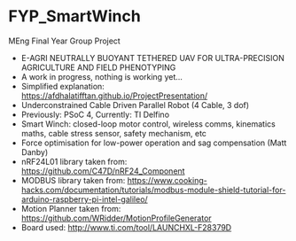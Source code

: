 # FYP_SmartWinch
MEng Final Year Group Project

* E-AGRI NEUTRALLY BUOYANT TETHERED UAV FOR ULTRA-PRECISION AGRICULTURE AND FIELD PHENOTYPING
* A work in progress, nothing is working yet...
* Simplified explanation: https://afdhalatifftan.github.io/ProjectPresentation/
* Underconstrained Cable Driven Parallel Robot (4 Cable, 3 dof)
* Previously: PSoC 4, Currently: TI Delfino 
* Smart Winch: closed-loop motor control, wireless comms, kinematics maths, cable stress sensor, safety mechanism, etc
* Force optimisation for low-power operation and sag compensation (Matt Danby)
* nRF24L01 library taken from: https://github.com/C47D/nRF24_Component
* MODBUS library taken from: https://www.cooking-hacks.com/documentation/tutorials/modbus-module-shield-tutorial-for-arduino-raspberry-pi-intel-galileo/
* Motion Planner taken from: https://github.com/WRidder/MotionProfileGenerator
* Board used: http://www.ti.com/tool/LAUNCHXL-F28379D